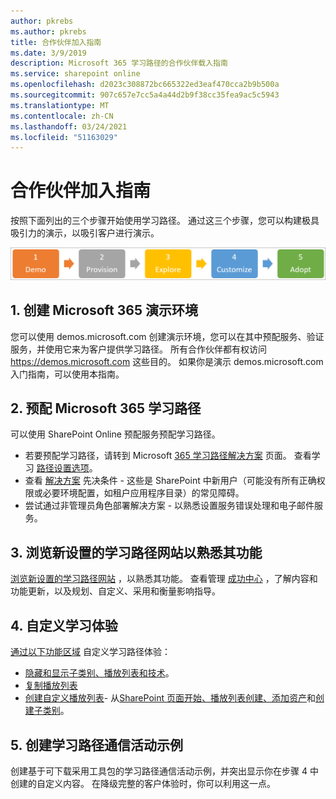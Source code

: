 ```yaml
---
author: pkrebs
ms.author: pkrebs
title: 合作伙伴加入指南
ms.date: 3/9/2019
description: Microsoft 365 学习路径的合作伙伴载入指南
ms.service: sharepoint online
ms.openlocfilehash: d2023c308872bc665322ed3eaf470cca2b9b500a
ms.sourcegitcommit: 907c657e7cc5a4a44d2b9f38cc35fea9ac5c5943
ms.translationtype: MT
ms.contentlocale: zh-CN
ms.lasthandoff: 03/24/2021
ms.locfileid: "51163029"
---
```

# <a name="partner-onboarding-guide"></a>合作伙伴加入指南
按照下面列出的三个步骤开始使用学习路径。 通过这三个步骤，您可以构建极具吸引力的演示，以吸引客户进行演示。 

![cg-partner-getfam.png](media/cg-partner-getfam.png)

## <a name="1-create-a-microsoft-365-demonstration-environment"></a>1. 创建 Microsoft 365 演示环境
您可以使用 demos.microsoft.com 创建演示环境，您可以在其中预配服务、验证服务，并使用它来为客户提供学习路径。 所有合作伙伴都有权访问 https://demos.microsoft.com 这些目的。 如果你是演示 demos.microsoft.com 入门指南，可以使用本指南。

## <a name="2-provision-microsoft-365-learning-pathways"></a>2. 预配 Microsoft 365 学习路径
可以使用 SharePoint Online 预配服务预配学习路径。
- 若要预配学习路径，请转到 Microsoft [365 学习路径解决方案](https://provisioning.sharepointpnp.com/details/3df8bd55-b872-4c9d-88e3-6b2f05344239) 页面。 查看学习 [路径设置选项](./custom_setupoptions.md)。 
- 查看 [解决方案](./custom_provision.md) 先决条件 - 这些是 SharePoint 中新用户（可能没有所有正确权限或必要环境配置，如租户应用程序目录）的常见障碍。
- 尝试通过非管理员角色部署解决方案 - 以熟悉设置服务错误处理和电子邮件服务。

## <a name="3-explore-your-newly-provisioned-learning-pathways-site-to-get-familiar-with-its-capabilities"></a>3. 浏览新设置的学习路径网站以熟悉其功能
[浏览新设置的学习路径网站](./custom_exploresite.md) ，以熟悉其功能。 查看管理 [成功中心](./custom_successcenter.md) ，了解内容和功能更新，以及规划、自定义、采用和衡量影响指导。

## <a name="4-customize-the-learning-experience"></a>4. 自定义学习体验
[通过以下功能区域](./custom_overview.md) 自定义学习路径体验：
- [隐藏和显示子类别、](./custom_hideshowsub.md)[播放列表](./custom_hideshowplaylists.md)[和技术](./custom_hideshowtech.md)。
- [复制播放列表](./custom_copyplaylist.md)
- [创建自定义播放列表](./custom_createnewplaylist.md)- 从[SharePoint 页面开始、](./custom_createnewpage.md)[播放列表创建](./custom_createnewplaylist.md)[、添加资产](./custom_addassets.md)和[创建子类别](./custom_createnewcat.md)。

## <a name="5-create-a-sample-learning-pathways-communication-campaign"></a>5. 创建学习路径通信活动示例
创建基于可下载采用工具包的学习路径通信活动示例[](https://teamworktools.azurewebsites.net/m365lp/m365lpadoptionkit.zip)，并突出显示你在步骤 4 中创建的自定义内容。 在降级完整的客户体验时，你可以利用这一点。